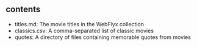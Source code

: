 ## contents

* titles.md: The movie titles in the WebFlyx collection
* classics.csv: A comma-separated list of classic movies
* quotes: A directory of files containing memorable quotes from movies


